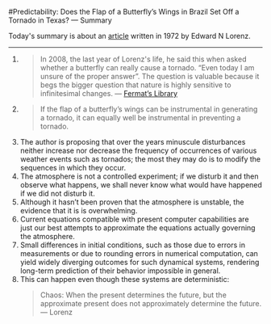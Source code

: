 #Predictability: Does the Flap of a Butterfly’s Wings in Brazil Set Off a Tornado in Texas? — Summary


Today's summary is about an [article](https://eapsweb.mit.edu/sites/default/files/Butterfly_1972.pdf) written in 1972 by Edward N Lorenz.

-----

1. > In 2008, the last year of Lorenz's life, he said this when asked whether a butterfly can really cause a tornado. “Even today I am unsure of the proper answer”. The question is valuable because it begs the bigger question that nature is highly sensitive to infinitesimal changes. — [Fermat’s Library](https://fermatslibrary.com/s/predictability-does-the-flap-of-a-butterflys-wings-in-brazil-set-off-a-tornado-in-texas)
2. > If the flap of a butterfly’s wings can be instrumental in generating a tornado, it can equally well be instrumental in preventing a tornado.
3. The author is proposing that over the years minuscule disturbances neither increase nor decrease the frequency of occurrences of various weather events such as tornados; the most they may do is to modify the sequences in which they occur.
4. The atmosphere is not a controlled experiment; if we disturb it and then observe what happens, we shall never know what would have happened if we did not disturb it.
5. Although it hasn’t been proven that the atmosphere is unstable, the evidence that it is is overwhelming.
6. Current equations compatible with present computer capabilities are just our best attempts to approximate the equations actually governing the atmosphere.
7. Small differences in initial conditions, such as those due to errors in measurements or due to rounding errors in numerical computation, can yield widely diverging outcomes for such dynamical systems, rendering long-term prediction of their behavior impossible in general.
8. This can happen even though these systems are  deterministic:
    > Chaos: When the present determines the future, but the approximate present does not approximately determine the future. — Lorenz
